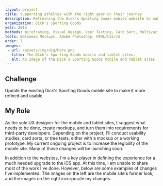 ```yaml
---
layout: project
title: Supporting atheltes with the right gear on their journey
description: Refreshing the Dick's Sporting Goods mobile website to make it easier for athletes to get the gear they need.
organization: Dick's Sporting Goods
year: 2015
methods: Wireframing, Visual Design, User Testing, Card Sort, Multivariate Testing
tools: Balsamiq Mockups, Adobe Photoshop, HTML/CSS/JS
order: 7
images: 
 - url: /assets/img/dsg/hero.png
   title: The Dick's Sporting Goods mobile and tablet sites.
   alt: An image of the Dick's Sporting Goods mobile and tablet sites.
---
```


## Challenge

Update the existing Dick's Sporting Goods mobile site to make it more refined and usable.

## My Role

As the sole UX designer for the mobile and tablet sites, I suggest what needs to be done, create mockups, and turn them into requirements for third-party developers. Depending on the project, I'll conduct usability studies, card sorts, or tree tests, either with a mockup or a working prototype. My current ongoing project is to increase the legibility of the mobile site. Many of those changes will be launching soon.

In addition to the websites, I'm a key player in defining the experience for a much needed upgrade to the iOS app. At this time, I am unable to share most of the work I've done. However, below are some examples of changes I've implemented. The images on the left are the mobile site's former look, and the images on the right incorporate my changes.